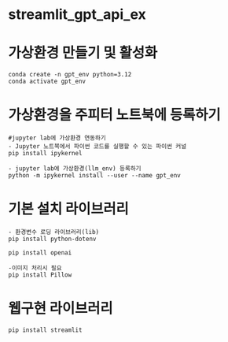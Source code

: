 # streamlit_gpt_api_ex

# 가상환경 만들기 및 활성화
```
conda create -n gpt_env python=3.12
conda activate gpt_env
```

# 가상환경을 주피터 노트북에 등록하기
```
#jupyter lab에 가상환경 연동하기
- Jupyter 노트북에서 파이썬 코드를 실행할 수 있는 파이썬 커널
pip install ipykernel

- jupyter lab에 가상환경(llm_env) 등록하기
python -m ipykernel install --user --name gpt_env
```

# 기본 설치 라이브러리
```
- 환경변수 로딩 라이브러리(lib)
pip install python-dotenv

pip install openai

-이미지 처리시 필요
pip install Pillow

```

# 웹구현 라이브러리
```
pip install streamlit
```